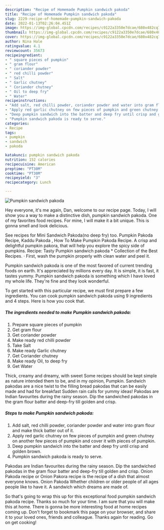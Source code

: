 ```yaml
---
description: "Recipe of Homemade Pumpkin sandwich pakoda"
title: "Recipe of Homemade Pumpkin sandwich pakoda"
slug: 2229-recipe-of-homemade-pumpkin-sandwich-pakoda
date: 2022-01-13T02:26:04.451Z
image: https://img-global.cpcdn.com/recipes/c9122a3350e7dcae/680x482cq70/pumpkin-sandwich-pakoda-recipe-main-photo.jpg
thumbnail: https://img-global.cpcdn.com/recipes/c9122a3350e7dcae/680x482cq70/pumpkin-sandwich-pakoda-recipe-main-photo.jpg
cover: https://img-global.cpcdn.com/recipes/c9122a3350e7dcae/680x482cq70/pumpkin-sandwich-pakoda-recipe-main-photo.jpg
author: Nina Hale
ratingvalue: 4.1
reviewcount: 35673
recipeingredient:
- " square pieces of pumpkin"
- " gram flour"
- " coriander powder"
- " red chilli powder"
- " Salt"
- " Garlic chutney"
- " Coriander chutney"
- " Oil to deep fry"
- " Water"
recipeinstructions:
- "Add salt, red chilli powder, coriander powder and water into gram flour and make thick batter out of it."
- "Apply red garlic chutney on few pieces of pumpkin and green chutney on another few pieces of pumpkin and cover it with pieces of pumpkin."
- "Deep pumpkin sandwich into the batter and deep fry until crisp and golden brown."
- "Pumpkin sandwich pakoda is ready to serve."
categories:
- Recipe
tags:
- pumpkin
- sandwich
- pakoda

katakunci: pumpkin sandwich pakoda 
nutrition: 152 calories
recipecuisine: American
preptime: "PT30M"
cooktime: "PT30M"
recipeyield: "3"
recipecategory: Lunch

---
```



![Pumpkin sandwich pakoda](https://img-global.cpcdn.com/recipes/c9122a3350e7dcae/680x482cq70/pumpkin-sandwich-pakoda-recipe-main-photo.jpg)

Hey everyone, it's me again, Dan, welcome to our recipe page. Today, I will show you a way to make a distinctive dish, pumpkin sandwich pakoda. One of my favorites food recipes. For mine, I will make it a bit unique. This is gonna smell and look delicious.

See recipes for Mini Sandwich Pakoda(no deep fry) too. Pumpkin Pakoda Recipe, Kaddu Pakoda , How To Make Pumpkin Pakoda Recipe. A crisp and delightful pumpkin pakora, that will help you explore the spicy side of pumpkins. Recipe: Tasty Pumpkin sandwich pakoda * Collection of the Best Recipes. · First, wash the pumpkin properly with clean water and peel it.

Pumpkin sandwich pakoda is one of the most favored of current trending foods on earth. It's appreciated by millions every day. It is simple, it is fast, it tastes yummy. Pumpkin sandwich pakoda is something which I have loved my whole life. They're fine and they look wonderful.


To get started with this particular recipe, we must first prepare a few ingredients. You can cook pumpkin sandwich pakoda using 9 ingredients and 4 steps. Here is how you cook that.

<!--inarticleads1-->

##### The ingredients needed to make Pumpkin sandwich pakoda:

1. Prepare  square pieces of pumpkin
1. Get  gram flour
1. Get  coriander powder
1. Make ready  red chilli powder
1. Take  Salt
1. Make ready  Garlic chutney
1. Get  Coriander chutney
1. Make ready  Oil, to deep fry
1. Get  Water


Thick, creamy and dreamy, with sweet Some recipes should be kept simple as nature intended them to be, and in my opinion, Pumpkin. Sandwich pakodas are a nice twist to the filling bread pakodas that can be easily made and had for breakfast Sudden rain calls for yummy ideas! Pakodas are Indian favourites during the rainy season. Dip the sandwiched pakodas in the gram flour batter and deep-fry till golden and crisp. 

<!--inarticleads2-->

##### Steps to make Pumpkin sandwich pakoda:

1. Add salt, red chilli powder, coriander powder and water into gram flour and make thick batter out of it.
1. Apply red garlic chutney on few pieces of pumpkin and green chutney on another few pieces of pumpkin and cover it with pieces of pumpkin.
1. Deep pumpkin sandwich into the batter and deep fry until crisp and golden brown.
1. Pumpkin sandwich pakoda is ready to serve.


Pakodas are Indian favourites during the rainy season. Dip the sandwiched pakodas in the gram flour batter and deep-fry till golden and crisp. Onion Pakoda recipe or Onion Pakora recipe is the recipe of a dish that almost everyone knows. Onion Pakoda Whether children or older people of all ages people like to have it. A sandwich which dreams are made of. 

So that's going to wrap this up for this exceptional food pumpkin sandwich pakoda recipe. Thanks so much for your time. I am sure that you will make this at home. There is gonna be more interesting food at home recipes coming up. Don't forget to bookmark this page on your browser, and share it to your loved ones, friends and colleague. Thanks again for reading. Go on get cooking!
